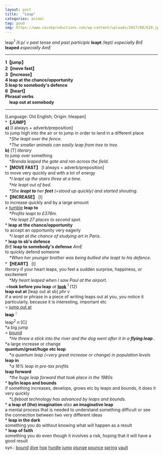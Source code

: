 ```yaml
---
layout: post
title:  "Leap"
categories: animal
tag: good
img: https://www.cocobproductions.com/wp-content/uploads/2017/08/620.jpg
---
```

<DIV style="MARGIN: 0px 0px 5px">leap<SUP>1</SUP> /liːp/ <I>v past tense and past participle</I> <B>leapt</B> /lept/ <I>especially BrE</I> <B>leaped</B> <I>especially AmE</I> 
<HR>
<B>1【jump】</B><BR><B>2【move fast】</B><BR><B>3【increase】</B><BR><B>4 leap at the chance/opportunity</B><BR><B>5 leap to somebody's defence</B><BR><B>6【heart】</B><BR><B>Phrasal verbs</B><BR>　<B>leap out at somebody</B>
<HR>
[Language: Old English; Origin: hleapan]<BR>*<B>【JUMP】</B><BR><B>a)</B> [I always + adverb/preposition] <BR>to jump high into the air or to jump in order to land in a different place<BR>　*<I>She leapt over the fence.</I><BR>　*<I>The smaller animals can easily leap from tree to tree.</I><BR><B>b)</B> [T] <I>literary</I> <BR>to jump over something<BR>　*<I>Brenda leaped the gate and ran across the field.</I><BR>*<B>【MOVE FAST】</B> [I always + adverb/preposition]<BR>to move very quickly and with a lot of energy<BR>　*<I>I leapt up the stairs three at a time.</I><BR>　*<I>He leapt out of bed.</I><BR>　*<I>She <B>leapt to</B> her <B>feet</B> (=stood up quickly) and started shouting.</I><BR>*<B>【INCREASE】</B> [I]<BR>to increase quickly and by a large amount<BR>≠ <A href="{{ site.baseurl }}/tumble"><U>tumble</U></A> <B>leap to</B><BR>　*<I>Profits leapt to £376m.</I><BR>　*<I>He leapt 27 places to second spot.</I><BR>* <B>leap at the chance/opportunity</B><BR>to accept an opportunity very eagerly<BR>　*<I>I leapt at the chance of studying art in Paris.</I><BR>* <B>leap to sb's defence</B><BR><I>BrE</I> <B>leap to somebody's defense</B> <I>AmE</I> <BR>to quickly defend someone<BR>　*<I>When her younger brother was being bullied she leapt to his defence.</I><BR>*<B>【HEART】</B> [I]<BR><I>literary</I> if your heart leaps, you feel a sudden surprise, happiness, or excitement<BR>　*<I>My heart leaped when I saw Paul at the airport.</I><BR>→<B>look before you leap</B> <I>at</I> <B><A href="{{ site.baseurl }}/look"><U>look</U></A> </B><SUP>1 </SUP>(12)<BR><B>leap out at</B> [leap out at sb] <I>phr v</I><BR>if a word or phrase in a piece of writing leaps out at you, you notice it particularly, because it is interesting, important etc<BR>= <A href="{{ site.baseurl }}/jump%20out%20at"><U>jump out at</U></A></DIV>
<DIV style="COLOR: #808080; MARGIN: 0px 0px 5px; LINE-HEIGHT: normal"><SPAN style="FONT-SIZE: 10.5pt; COLOR: #000000; LINE-HEIGHT: normal"><B>leap</B></SPAN> <SUP style="FONT-SIZE: 83%; LINE-HEIGHT: normal">2</SUP> </DIV>
<DIV style="MARGIN: 0px 0px 5px">leap<SUP>2</SUP> <I>n</I> [C] <BR>*a big jump<BR>= <A href="{{ site.baseurl }}/bound"><U>bound</U></A><BR>　*<I>He threw a stick into the river and the dog went after it in a <B>flying leap</B> .</I><BR>*a large increase or change<BR><B>quantum/great/huge etc leap</B><BR>　*<I>a quantum leap (=very great increase or change) in population levels</I><BR><B>leap in</B><BR>　*<I>a 16% leap in pre-tax profits</I><BR><B>leap forward</B><BR>　*<I>the huge leap forward that took place in the 1980s</I><BR>* <B>by/in leaps and bounds</B><BR>if something increases, develops, grows etc by leaps and bounds, it does it very quickly<BR>　*<I>Lifeboat technology has advanced by leaps and bounds.</I><BR>* <B>a leap of (the) imagination</B> <I>also</I> <B>an imaginative leap</B> <BR>a mental process that is needed to understand something difficult or see the connection between two very different ideas<BR>* <B>leap in the dark</B><BR>something you do without knowing what will happen as a result<BR>* <B>leap of faith</B><BR>something you do even though it involves a risk, hoping that it will have a good result</DIV>
<DIV style="MARGIN: 0px 0px 5px">
<DIV style="MARGIN: 4px 0px">syn.: <A href="{{ site.baseurl }}/bound"><U>bound</U></A> <A href="{{ site.baseurl }}/dive"><U>dive</U></A> <A href="{{ site.baseurl }}/hop"><U>hop</U></A> <A href="{{ site.baseurl }}/hurdle"><U>hurdle</U></A> <A href="{{ site.baseurl }}/jump"><U>jump</U></A> <A href="{{ site.baseurl }}/plunge"><U>plunge</U></A> <A href="{{ site.baseurl }}/pounce"><U>pounce</U></A> <A href="{{ site.baseurl }}/spring"><U>spring</U></A> <A href="{{ site.baseurl }}/vault"><U>vault</U></A></DIV></DIV>
